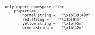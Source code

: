
    only export namespace color
        properties 
            normal:string =   "\x1b[39;49m"
            red:string =     "\x1b[91m"
            yellow:string =   "\x1b[93m"
            green:string =    "\x1b[32m" 

